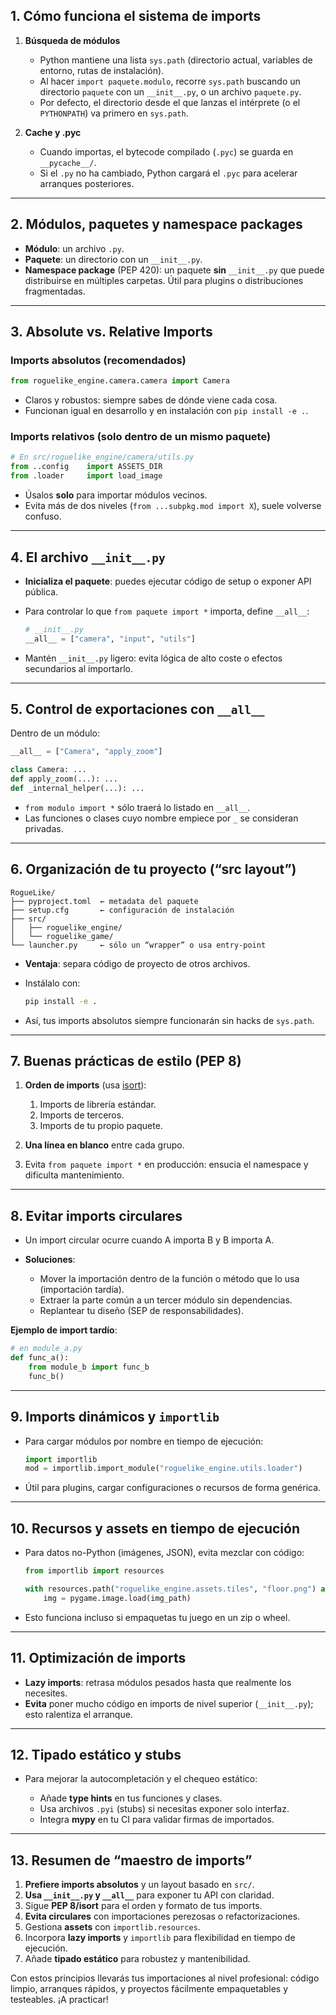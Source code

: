 ## 1. Cómo funciona el sistema de imports

1. **Búsqueda de módulos**

   * Python mantiene una lista `sys.path` (directorio actual, variables de entorno, rutas de instalación).
   * Al hacer `import paquete.modulo`, recorre `sys.path` buscando un directorio `paquete` con un `__init__.py`, o un archivo `paquete.py`.
   * Por defecto, el directorio desde el que lanzas el intérprete (o el `PYTHONPATH`) va primero en `sys.path`.

2. **Cache y .pyc**

   * Cuando importas, el bytecode compilado (`.pyc`) se guarda en `__pycache__/`.
   * Si el `.py` no ha cambiado, Python cargará el `.pyc` para acelerar arranques posteriores.

---

## 2. Módulos, paquetes y namespace packages

* **Módulo**: un archivo `.py`.
* **Paquete**: un directorio con un `__init__.py`.
* **Namespace package** (PEP 420): un paquete **sin** `__init__.py` que puede distribuirse en múltiples carpetas. Útil para plugins o distribuciones fragmentadas.

---

## 3. Absolute vs. Relative Imports

### Imports absolutos (recomendados)

```python
from roguelike_engine.camera.camera import Camera
```

* Claros y robustos: siempre sabes de dónde viene cada cosa.
* Funcionan igual en desarrollo y en instalación con `pip install -e .`.

### Imports relativos (solo dentro de un mismo paquete)

```python
# En src/roguelike_engine/camera/utils.py
from ..config    import ASSETS_DIR
from .loader     import load_image
```

* Úsalos **solo** para importar módulos vecinos.
* Evita más de dos niveles (`from ...subpkg.mod import X`), suele volverse confuso.

---

## 4. El archivo `__init__.py`

* **Inicializa el paquete**: puedes ejecutar código de setup o exponer API pública.
* Para controlar lo que `from paquete import *` importa, define `__all__`:

  ```python
  # __init__.py
  __all__ = ["camera", "input", "utils"]
  ```
* Mantén `__init__.py` ligero: evita lógica de alto coste o efectos secundarios al importarlo.

---

## 5. Control de exportaciones con `__all__`

Dentro de un módulo:

```python
__all__ = ["Camera", "apply_zoom"]

class Camera: ...
def apply_zoom(...): ...
def _internal_helper(...): ...
```

* `from modulo import *` sólo traerá lo listado en `__all__`.
* Las funciones o clases cuyo nombre empiece por `_` se consideran privadas.

---

## 6. Organización de tu proyecto (“src layout”)

```
RogueLike/
├── pyproject.toml  ← metadata del paquete
├── setup.cfg       ← configuración de instalación
├── src/
│   ├── roguelike_engine/
│   └── roguelike_game/
└── launcher.py     ← sólo un “wrapper” o usa entry-point
```

* **Ventaja**: separa código de proyecto de otros archivos.
* Instálalo con:

  ```bash
  pip install -e .
  ```
* Así, tus imports absolutos siempre funcionarán sin hacks de `sys.path`.

---

## 7. Buenas prácticas de estilo (PEP 8)

1. **Orden de imports** (usa [isort](https://github.com/PyCQA/isort)):

   1. Imports de librería estándar.
   2. Imports de terceros.
   3. Imports de tu propio paquete.
2. **Una línea en blanco** entre cada grupo.
3. Evita `from paquete import *` en producción: ensucia el namespace y dificulta mantenimiento.

---

## 8. Evitar imports circulares

* Un import circular ocurre cuando A importa B y B importa A.
* **Soluciones**:

  * Mover la importación dentro de la función o método que lo usa (importación tardía).
  * Extraer la parte común a un tercer módulo sin dependencias.
  * Replantear tu diseño (SEP de responsabilidades).

**Ejemplo de import tardío**:

```python
# en module_a.py
def func_a():
    from module_b import func_b
    func_b()
```

---

## 9. Imports dinámicos y `importlib`

* Para cargar módulos por nombre en tiempo de ejecución:

  ```python
  import importlib
  mod = importlib.import_module("roguelike_engine.utils.loader")
  ```
* Útil para plugins, cargar configuraciones o recursos de forma genérica.

---

## 10. Recursos y assets en tiempo de ejecución

* Para datos no-Python (imágenes, JSON), evita mezclar con código:

  ```python
  from importlib import resources

  with resources.path("roguelike_engine.assets.tiles", "floor.png") as img_path:
      img = pygame.image.load(img_path)
  ```
* Esto funciona incluso si empaquetas tu juego en un zip o wheel.

---

## 11. Optimización de imports

* **Lazy imports**: retrasa módulos pesados hasta que realmente los necesites.
* **Evita** poner mucho código en imports de nivel superior (`__init__.py`); esto ralentiza el arranque.

---

## 12. Tipado estático y stubs

* Para mejorar la autocompletación y el chequeo estático:

  * Añade **type hints** en tus funciones y clases.
  * Usa archivos `.pyi` (stubs) si necesitas exponer solo interfaz.
  * Integra **mypy** en tu CI para validar firmas de importados.

---

## 13. Resumen de “maestro de imports”

1. **Prefiere imports absolutos** y un layout basado en `src/`.
2. **Usa `__init__.py` y `__all__`** para exponer tu API con claridad.
3. Sigue **PEP 8/isort** para el orden y formato de tus imports.
4. **Evita circulares** con importaciones perezosas o refactorizaciones.
5. Gestiona **assets** con `importlib.resources`.
6. Incorpora **lazy imports** y `importlib` para flexibilidad en tiempo de ejecución.
7. Añade **tipado estático** para robustez y mantenibilidad.

Con estos principios llevarás tus importaciones al nivel profesional: código limpio, arranques rápidos, y proyectos fácilmente empaquetables y testeables. ¡A practicar!
